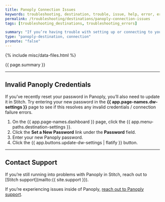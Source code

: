 ```yaml
---
title: Panoply Connection Issues
keywords: troubleshooting, destination, trouble, issue, help, error, errors, panoply
permalink: /troubleshooting/destinations/panoply-connection-issues
tags: [troubleshooting_destinations, troubleshooting_errors]

summary: "If you’re having trouble with setting up or connecting to your Panoply data warehouse in Stitch, try these troubleshooting steps before reaching out to support."
type: "panoply-destination, connection"
promote: "false"
---
```

{% include misc/data-files.html %}

{{ page.summary }}

---

## Invalid Panoply Credentials

If you’ve recently reset your password in Panoply, you’ll also need to update it in Stitch. Try entering your new password in the **{{ app.page-names.dw-settings }}** page to see if this resolves any invalid credentials / connection failure errors.

1. On the {{ app.page-names.dashboard }} page, click the {{ app.menu-paths.destination-settings }}.
2. Click the **Set a New Password** link under the **Password** field.
3. Enter your new Panoply password.
4. Click the {{ app.buttons.update-dw-settings | flatify }} button.

---

## Contact Support

If you’re still running into problems with Panoply in Stitch, reach out to [Stitch support](mailto:{{ site.support }}).

If you’re experiencing issues inside of Panoply, [reach out to Panoply support](https://panoply.io).